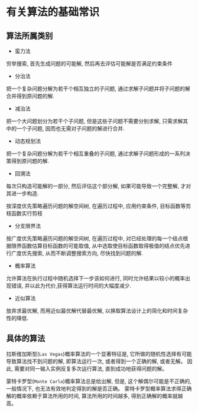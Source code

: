 # 有关算法的基础常识

## 算法所属类别

* 蛮力法

穷举搜索, 首先生成问题的可能解, 然后再去评估可能解是否满足约束条件

* 分治法

把一个复杂问题分解为若干个相互独立的子问题, 通过求解子问题并将子问题的解合并得到原问题的解.

* 减治法

把一个大问题划分为若干个子问题, 但是这些子问题不需要分别求解, 只需求解其中的一个子问题, 因而也无需对子问题的解进行合并.

* 动态规划法

把一个复杂问题分解为若干个相互重叠的子问题, 通过求解子问题形成的一系列决策得到原问题的解.

* 回溯法

每次只构造可能解的一部分, 然后评估这个部分解, 如果可能导致一个完整解, 才对其进一步构造.

按深度优先策略遍历问题的解空间树, 在遍历过程中, 应用约束条件, 目标函数等剪枝函数实行剪枝

* 分支限界法

按广度优先策略遍历问题的解空间树, 在遍历过程中, 对已经处理的每一个结点根据限界函数估算目标函数的可能取值, 从中选取使目标函数取得极值的结点优先进行广度优先搜索, 从而不断调整搜索方向, 尽快找到问题的解.

* 概率算法

允许算法在执行过程中随机选择下一步该如何进行, 同时允许结果以较小的概率出现错误, 并以此为代价,获得算法运行时间的大幅度减少.

* 近似算法

放弃求最优解, 而用近似最优解代替最优解, 以换取算法设计上的简化和时间复杂性的降低.

## 具体的算法

拉斯维加斯型(`Las Vegas`)概率算法的一个显著特征是, 它所做的随机性选择有可能导致算法找不到问题的解, 即算法运行一次, 或者得到一个正确的解, 或者无解。 因此, 需要对同一输入实例反复多次运行算法, 直到成功地获得问题的解。

蒙特卡罗型(`Monte Carlo`)概率算法总是给出解, 但是, 这个解偶尔可能是不正确的, 一般情况下, 也无法有效地判定得到的解是否正确。 蒙特卡罗型概率算法求得正确解的概率依赖于算法所用的时间, 算法所用的时间越多, 得到正确解的概率就越高。